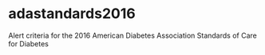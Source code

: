 # adastandards2016
Alert criteria for the 2016 American Diabetes Association Standards of Care for Diabetes
